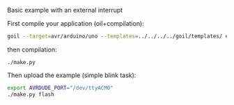 Basic example with an external interrupt

First compile your application (oil+compilation):

```sh
goil --target=avr/arduino/uno --templates=../../../../goil/templates/ extInterrupt.oil
```
then compilation:
```
./make.py
```

Then upload the example (simple blink task):
```sh
export AVRDUDE_PORT="/dev/ttyACM0"
./make.py flash
```
